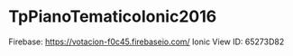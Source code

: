 # TpPianoTematicoIonic2016

Firebase: https://votacion-f0c45.firebaseio.com/
Ionic View ID: 65273D82
